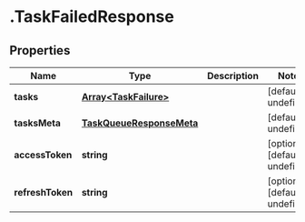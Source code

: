 # .TaskFailedResponse

## Properties

Name | Type | Description | Notes
------------ | ------------- | ------------- | -------------
**tasks** | [**Array&lt;TaskFailure&gt;**](TaskFailure.md) |  | [default to undefined]
**tasksMeta** | [**TaskQueueResponseMeta**](TaskQueueResponseMeta.md) |  | [default to undefined]
**accessToken** | **string** |  | [optional] [default to undefined]
**refreshToken** | **string** |  | [optional] [default to undefined]

